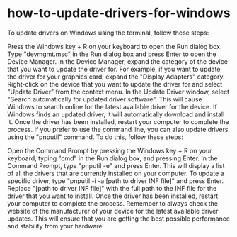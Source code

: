 # how-to-update-drivers-for-windows
To update drivers on Windows using the terminal, follow these steps:

Press the Windows key + R on your keyboard to open the Run dialog box.
Type "devmgmt.msc" in the Run dialog box and press Enter to open the Device Manager.
In the Device Manager, expand the category of the device that you want to update the driver for. For example, if you want to update the driver for your graphics card, expand the "Display Adapters" category.
Right-click on the device that you want to update the driver for and select "Update Driver" from the context menu.
In the Update Driver window, select "Search automatically for updated driver software". This will cause Windows to search online for the latest available driver for the device.
If Windows finds an updated driver, it will automatically download and install it. Once the driver has been installed, restart your computer to complete the process.
If you prefer to use the command line, you can also update drivers using the "pnputil" command. To do this, follow these steps:

Open the Command Prompt by pressing the Windows key + R on your keyboard, typing "cmd" in the Run dialog box, and pressing Enter.
In the Command Prompt, type "pnputil -e" and press Enter. This will display a list of all the drivers that are currently installed on your computer.
To update a specific driver, type "pnputil -i -a [path to driver INF file]" and press Enter. Replace "[path to driver INF file]" with the full path to the INF file for the driver that you want to install.
Once the driver has been installed, restart your computer to complete the process.
Remember to always check the website of the manufacturer of your device for the latest available driver updates. This will ensure that you are getting the best possible performance and stability from your hardware.
